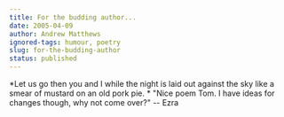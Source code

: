 ```yaml
---
title: For the budding author...
date: 2005-04-09
author: Andrew Matthews
ignored-tags: humour, poetry
slug: for-the-budding-author
status: published
---
```


*Let us go then you and I
while the night is laid out against the sky
like a smear of mustard on an old pork pie.
*
"Nice poem Tom. I have ideas for changes though, why not come over?"
-- Ezra
